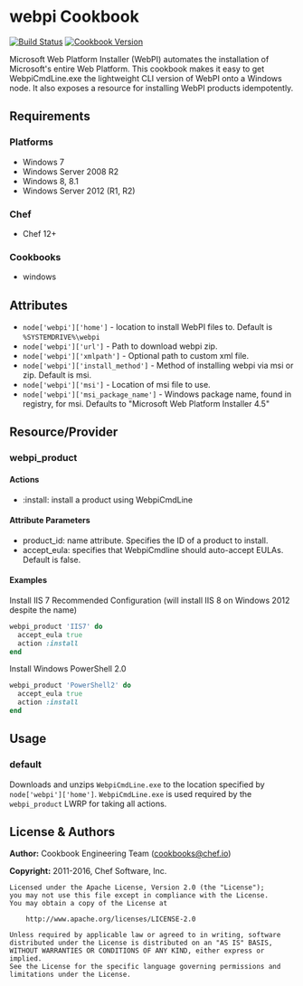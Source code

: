 # webpi Cookbook
[![Build Status](https://travis-ci.org/chef-cookbooks/webpi.svg?branch=master)](http://travis-ci.org/chef-cookbooks/webpi) [![Cookbook Version](https://img.shields.io/cookbook/v/webpi.svg)](https://supermarket.chef.io/cookbooks/webpi)

Microsoft Web Platform Installer (WebPI) automates the installation of Microsoft's entire Web Platform.  This cookbook makes it easy to get WebpiCmdLine.exe the lightweight CLI version of WebPI onto a Windows node.  It also exposes a resource for installing WebPI products idempotently.

## Requirements
### Platforms
- Windows 7
- Windows Server 2008 R2
- Windows 8, 8.1
- Windows Server 2012 (R1, R2)

### Chef
- Chef 12+

### Cookbooks
- windows

## Attributes
- `node['webpi']['home']` - location to install WebPI files to. Default is `%SYSTEMDRIVE%\webpi`
- `node['webpi']['url']` - Path to download webpi zip.
- `node['webpi']['xmlpath']` - Optional path to custom xml file.
- `node['webpi']['install_method']` - Method of installing webpi via msi or zip. Default is msi.
- `node['webpi']['msi']` - Location of msi file to use.
- `node['webpi']['msi_package_name']` - Windows package name, found in registry, for msi. Defaults to "Microsoft Web Platform Installer 4.5"

## Resource/Provider
### webpi_product
#### Actions
- :install: install a product using WebpiCmdLine

#### Attribute Parameters
- product_id: name attribute. Specifies the ID of a product to install.
- accept_eula: specifies that WebpiCmdline should auto-accept EULAs. Default is false.

#### Examples
Install IIS 7 Recommended Configuration (will install IIS 8 on Windows 2012 despite the name)

```ruby
webpi_product 'IIS7' do
  accept_eula true
  action :install
end
```

Install Windows PowerShell 2.0

```ruby
webpi_product 'PowerShell2' do
  accept_eula true
  action :install
end
```

## Usage
### default
Downloads and unzips `WebpiCmdLine.exe` to the location specified by `node['webpi']['home']`.  `WebpiCmdLine.exe` is used required by the `webpi_product` LWRP for taking all actions.

## License & Authors
**Author:** Cookbook Engineering Team ([cookbooks@chef.io](mailto:cookbooks@chef.io))

**Copyright:** 2011-2016, Chef Software, Inc.

```text
Licensed under the Apache License, Version 2.0 (the "License");
you may not use this file except in compliance with the License.
You may obtain a copy of the License at

    http://www.apache.org/licenses/LICENSE-2.0

Unless required by applicable law or agreed to in writing, software
distributed under the License is distributed on an "AS IS" BASIS,
WITHOUT WARRANTIES OR CONDITIONS OF ANY KIND, either express or implied.
See the License for the specific language governing permissions and
limitations under the License.
```
